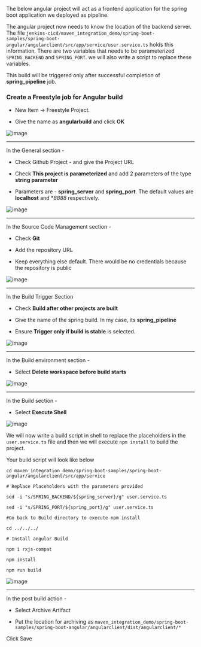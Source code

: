 The below angular project will act as a frontend application for the spring boot application we deployed as pipeline. 

The angular project now needs to know the location of the backend server. The file `jenkins-cicd/maven_integration_demo/spring-boot-samples/spring-boot-angular/angularclient/src/app/service/user.service.ts` holds this information. There are two variables that needs to be parameterized `SPRING_BACKEND` and `SPRING_PORT`. we will also write a script to replace these variables. 

This build will be triggered only after successful completion of **spring_pipeline** job. 

### Create a Freestyle job for Angular build

* New Item -> Freestyle Project. 

* Give the name as **angularbuild** and click **OK** 

![image](https://user-images.githubusercontent.com/44743158/63498323-48d43d80-c4e3-11e9-92e7-095fe4c8edb0.png)


***

In the General section - 

* Check Github Project - and give the Project URL 

* Check **This project is parameterized** and add 2 parameters of the type **string parameter**

* Parameters are - **spring_server** and **spring_port**. The default values are **localhost** and **8888* respectively. 

![image](https://user-images.githubusercontent.com/44743158/63498670-ff382280-c4e3-11e9-806c-1837349ebc14.png)


***

In the Source Code Management section - 

* Check **Git**

* Add the repository URL 

* Keep everything else default. There would be no credentials because the repository is public

![image](https://user-images.githubusercontent.com/44743158/63498953-82f20f00-c4e4-11e9-816d-7ada60b463d1.png)


***

In the Build Trigger Section 

* Check **Build after other projects are built** 

* Give the name of the spring build. In my case, its **spring_pipeline** 

* Ensure **Trigger only if build is stable** is selected. 


![image](https://user-images.githubusercontent.com/44743158/63499467-8934bb00-c4e5-11e9-8466-f231a478295c.png)


***


In the Build environment section - 

* Select **Delete workspace before build starts**

![image](https://user-images.githubusercontent.com/44743158/63499598-c5681b80-c4e5-11e9-89aa-904ef979a15d.png)


***

In the Build section - 

* Select **Execute Shell** 

![image](https://user-images.githubusercontent.com/44743158/63499686-f8aaaa80-c4e5-11e9-9aff-0c96726747f1.png)

We will now write a build script in shell to replace the placeholders in the `user.service.ts` file and then we will execute `npm install` to build the project. 

Your build script will look like below 

```
cd maven_integration_demo/spring-boot-samples/spring-boot-angular/angularclient/src/app/service

# Replace Placeholders with the parameters provided 

sed -i "s/SPRING_BACKEND/${spring_server}/g" user.service.ts

sed -i "s/SPRING_PORT/${spring_port}/g" user.service.ts

#Go back to Build directory to execute npm install

cd ../../../

# Install angular Build

npm i rxjs-compat

npm install

npm run build

```

![image](https://user-images.githubusercontent.com/44743158/63500159-fa28a280-c4e6-11e9-9e15-ad8153753578.png)


***

In the post build action - 

* Select Archive Artifact

* Put the location for archiving as `maven_integration_demo/spring-boot-samples/spring-boot-angular/angularclient/dist/angularclient/*`

Click Save

